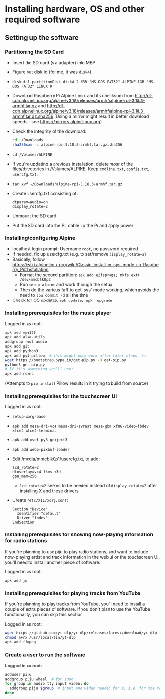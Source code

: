 # Installing hardware, OS and other required software

## Setting up the software

### Partitioning the SD Card

* Insert the SD card (via adapter) into MBP
* Figure out disk id (for me, it was `disk4`)
* `diskutil partitionDisk disk4 2 MBR "MS-DOS FAT32" ALPINE 1GB "MS-DOS FAT32" LINUX R`
* Download Raspberry Pi Alpine Linux and its checksum from
  <http://dl-cdn.alpinelinux.org/alpine/v3.18/releases/armhf/alpine-rpi-3.18.3-armhf.tar.gz>
  and
  <http://dl-cdn.alpinelinux.org/alpine/v3.18/releases/armhf/alpine-rpi-3.18.3-armhf.tar.gz.sha256>
  (Using a mirror might result in better download speeds - see <https://mirrors.alpinelinux.org>)
* Check the integrity of the download:

  ```sh
  cd ~/Downloads
  sha256sum -c alpine-rpi-3.18.3-armhf.tar.gz.sha256
  ```

* `cd /Volumes/ALPINE`
* If you're updating a previous installation, delete _most_ of the files/directories in /Volumes/ALPINE. Keep `cmdline.txt`, `config.txt`, `usercfg.txt`.
* `tar xvf ~/Downloads/alpine-rpi-3.18.3-armhf.tar.gz`
* Create usercfg.txt consisting of:

    ```text
    dtparam=audio=on
    display_rotate=2
    ```

* Unmount the SD card
* Put the SD card into the Pi, cable up the Pi and apply power

### Installing/configuring Alpine

* localhost login prompt: Username `root`, no password required
* If needed, fix up usercfg.txt (e.g. to set/remove `display_rotate=2`)
* Basically, follow <https://wiki.alpinelinux.org/wiki/Classic_install_or_sys_mode_on_Raspberry_Pi#Installation>
    * Format the second partition: `apk add e2fsprogs; mkfs.ext4 /dev/mmcblk0p2`
    * Run `setup-alpine` and work through the setup
    * Then do the various faff to get 'sys' mode working, which avoids the need to `lbu commit -d` all the time
* Check for OS updates: `apk update; apk  upgrade`

### Installing prerequisites for the music player

Logged in as root:

```sh
apk add mpg123
apk add alsa-utils
addgroup root audio
apk add git
apk add python3
apk add py3-pillow  # this might only work after later steps, to
wget https://bootstrap.pypa.io/get-pip.py -O get-pip.py
python3 get-pip.py
# If it's something you'll use:
apk add rsync
```

(Attempts to `pip install` Pillow results in it trying to build from source)

### Installing prerequisites for the touchscreen UI

Logged in as root:

* `setup-xorg-base`
* `apk add mesa-dri-vc4 mesa-dri-swrast mesa-gbm xf86-video-fbdev xfce4 xfce4-terminal`
* `apk add xset py3-gobject3`
* `apk add webp-pixbuf-loader`
* Edit /media/mmcblk0p1/usercfg.txt, to add:

    ```text
    lcd_rotate=2
    dtoverlay=vc4-fkms-v3d
    gpu_mem=256
    ```

    * `lcd_rotate=2` seems to be needed instead of `display_rotate=2` after installing X and these drivers

* Create `/etc/X11/xorg.conf`:

    ```text
    Section "Device"
      Identifier "default"
      Driver "fbdev"
    EndSection
    ```

### Installing prerequisites for showing now-playing information for radio stations

If you're planning to use piju to play radio stations, and want to include
now-playing artist and track information in the web ui or the touchscreen UI,
you'll need to install another piece of software:

Logged in as root:

```sh
apk add jq
```

### Installing prerequisites for playing tracks from YouTube

If you're planning to play tracks from YouTube, you'll need to install a couple
of extra pieces of software. If you don't plan to use the YouTube
functionality, you can skip this section.

Logged in as root:

```sh
wget https://github.com/yt-dlp/yt-dlp/releases/latest/download/yt-dlp -O /usr/local/bin/yt-dlp
chmod a+rx /usr/local/bin/yt-dlp
apk add ffmpeg
```

### Create a user to run the software

Logged in as root:

```sh
adduser piju
addgroup piju wheel  # for sudo
for group in audio tty input video; do
  addgroup piju $group  # input and video needed for X, i.e. for the touchscreen UI
done
```

